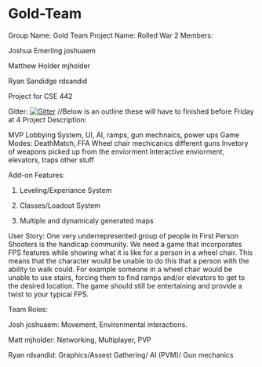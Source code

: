 # Gold-Team
Group Name: Gold Team
Project Name: Rolled War 2
Members:

Joshua Emerling joshuaem

Matthew Holder  mjholder

Ryan Sandidge rdsandid

Project for CSE 442

Gitter: [![Gitter](https://badges.gitter.im/Join%20Chat.svg)](https://gitter.im/Gold_Team/Lobby?utm_source=badge&utm_medium=badge&utm_campaign=pr-badge&utm_content=badge)
//Below is an outline these will have to finished before Friday at 4
Project Description:

MVP
Lobbying System, UI, AI, ramps, gun mechnaics, power ups
Game Modes: DeathMatch, FFA
Wheel chair mechicanics different guns
Invetory of weapons picked up from the enviorment
Interactive enviorment, elevators, traps other stuff

Add-on Features:

  1. Leveling/Experiance System
  
  2. Classes/Loadout System

  3. Multiple and dynamicaly generated maps
  
User Story:
  One very underrepresented group of people in First Person Shooters is the handicap community. We need a game that incorporates FPS features while showing what it is like for a person in a wheel chair. This means that the character would be unable to do this that a person with the ability to walk could. For example someone in a wheel chair would be unable to use stairs, forcing them to find ramps and/or elevators to get to the desired location. The game should still be entertaining and provide a twist to your typical FPS.

Team Roles:

  Josh joshuaem: Movement, Environmental interactions.
  
  Matt mjholder: Networking, Multiplayer, PVP
  
  Ryan rdsandid: Graphics/Assest Gathering/ AI (PVM)/ Gun mechanics


